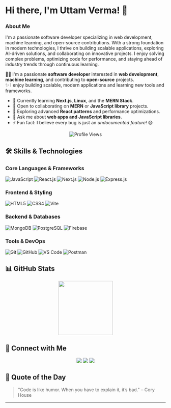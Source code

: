 # Hi there, I'm Uttam Verma! 👋

### About Me

I'm a passionate software developer specializing in web development, machine learning, and open-source contributions. With a strong foundation in modern technologies, I thrive on building scalable applications, exploring AI-driven solutions, and collaborating on innovative projects. I enjoy solving complex problems, optimizing code for performance, and staying ahead of industry trends through continuous learning.

👨‍💻 I'm a passionate **software developer** interested in **web development**, **machine learning**, and contributing to **open-source** projects.  
✨ I enjoy building scalable, modern applications and learning new tools and frameworks.  

- 🌱 Currently learning **Next.js**, **Linux**, and the **MERN Stack**.  
- 👯 Open to collaborating on **MERN** or **JavaScript library** projects.  
- 🤔 Exploring advanced **React patterns** and performance optimizations.  
- 💬 Ask me about **web apps and JavaScript libraries**.  
- ⚡ Fun fact: I believe every bug is just an *undocumented feature*! 😄

<div align="center">
  <img src="https://komarev.com/ghpvc/?username=UttamVerma&style=flat-square&color=blue" alt="Profile Views" />
</div>

## 🛠️ Skills & Technologies

### Core Languages & Frameworks
![JavaScript](https://img.shields.io/badge/JavaScript-ES6%2B-F7DF1E?style=for-the-badge&logo=javascript&logoColor=black)
![React.js](https://img.shields.io/badge/React-20232A?style=for-the-badge&logo=react&logoColor=61DAFB)
![Next.js](https://img.shields.io/badge/Next.js-000000?style=for-the-badge&logo=next.js&logoColor=white)
![Node.js](https://img.shields.io/badge/Node.js-339933?style=for-the-badge&logo=node.js&logoColor=white)
![Express.js](https://img.shields.io/badge/Express.js-000000?style=for-the-badge&logo=express&logoColor=white)

### Frontend & Styling
![HTML5](https://img.shields.io/badge/HTML5-E34F26?style=for-the-badge&logo=html5&logoColor=white)
![CSS4](https://img.shields.io/badge/CSS4-1572B6?style=for-the-badge&logo=css3&logoColor=white)
![Vite](https://img.shields.io/badge/Vite-646CFF?style=for-the-badge&logo=vite&logoColor=white)

### Backend & Databases
![MongoDB](https://img.shields.io/badge/MongoDB-4EA94B?style=for-the-badge&logo=mongodb&logoColor=white)
![PostgreSQL](https://img.shields.io/badge/PostgreSQL-316192?style=for-the-badge&logo=postgresql&logoColor=white)
![Firebase](https://img.shields.io/badge/Firebase-FFCA28?style=for-the-badge&logo=firebase&logoColor=black)

### Tools & DevOps
![Git](https://img.shields.io/badge/Git-F05032?style=for-the-badge&logo=git&logoColor=white)
![GitHub](https://img.shields.io/badge/GitHub-181717?style=for-the-badge&logo=github&logoColor=white)
![VS Code](https://img.shields.io/badge/VS%20Code-007ACC?style=for-the-badge&logo=visual-studio-code&logoColor=white)
![Postman](https://img.shields.io/badge/Postman-FF6C37?style=for-the-badge&logo=postman&logoColor=white)


## 📊 GitHub Stats

<div align="center">  
<a href="https://github.com/UttamVerma">  
  <img src="https://github-readme-stats.vercel.app/api?username=UttamVerma&show_icons=true&theme=tokyonight&count_private=true&hide_border=true" height="170"/>  
</a>  
</div>  

 
## 🔗 Connect with Me

<div align="center">  
  <a href="https://www.linkedin.com/in/uttam-verma-dev04/"><img src="https://img.shields.io/badge/-LinkedIn-0077B5?style=for-the-badge&logo=linkedin&logoColor=white" /></a> 
  <a href="https://uttam-verma-portfolio.vercel.app/"><img src="https://img.shields.io/badge/-Portfolio-FF7139?style=for-the-badge&logo=firefox&logoColor=white" /></a>  
  <a href="https://github.com/UttamVerma"><img src="https://img.shields.io/badge/-GitHub-181717?style=for-the-badge&logo=github" /></a>  
</div>  

## 📜 Quote of the Day

> "Code is like humor. When you have to explain it, it’s bad." – Cory House

---
 
